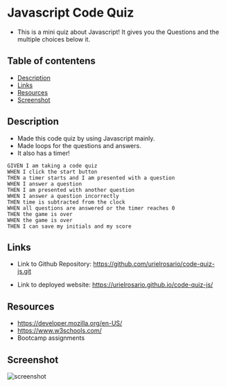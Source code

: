 # Javascript Code Quiz

- This is a mini quiz about Javascript! It gives you the Questions and the multiple choices below it.

## Table of contentens

- [Description](#Description)
- [Links](#Links)
- [Resources](#Resources)
- [Screenshot](#Screenshot)

## Description

- Made this code quiz by using Javascript mainly.
- Made loops for the questions and answers.
- It also has a timer!

```
GIVEN I am taking a code quiz
WHEN I click the start button
THEN a timer starts and I am presented with a question
WHEN I answer a question
THEN I am presented with another question
WHEN I answer a question incorrectly
THEN time is subtracted from the clock
WHEN all questions are answered or the timer reaches 0
THEN the game is over
WHEN the game is over
THEN I can save my initials and my score
```

## Links

- Link to Github Repository: https://github.com/urielrosario/code-quiz-js.git

- Link to deployed website: https://urielrosario.github.io/code-quiz-js/

## Resources

- https://developer.mozilla.org/en-US/
- https://www.w3schools.com/
- Bootcamp assignments

## Screenshot

![screenshot](image/walkthrough.gif)
